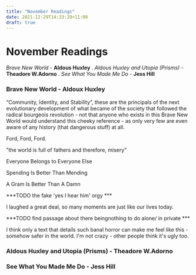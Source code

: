 ```yaml
---
title: "November Readings"
date: 2021-12-29T14:33:29+11:00
draft: true
---
```


# November Readings

*Brave New World* - **Aldous Huxley** . 
*Aldous Huxley and Utopia (Prisms)* - **Theadore W.Adorno** . 
*See What You Made Me Do* - **Jess Hill**

### **Brave New World - Aldoux Huxley** 

 “Community, Identity, and Stability”, these are the principals of the next evolutionary development of what became of the society that followed the radical bourgeois revolution - not that anyone who exists in this Brave New World would understand this cheeky reference - as only very few are even aware of any history (that dangerous stuff) at all.

 Ford, Ford, Ford.


"the world is full of fathers and therefore, misery" 

Everyone Belongs to Everyone Else

Spending Is Better Than Mending

A Gram Is Better Than A Damn

***TODO the fake 'yes I hear him' orgy ***

I laughed a great deal, so many moments are just like our lives today.

***TODO find passage about there beingnothing to do alone/ in private ***

 I think only a text that details such banal horror can make me feel like this - somehow safer in the world. I'm not crazy - other people think it's ugly too.

### Aldous Huxley and Utopia (Prisms) - Theadore W.Adorno

### See What You Made Me Do - Jess Hill


